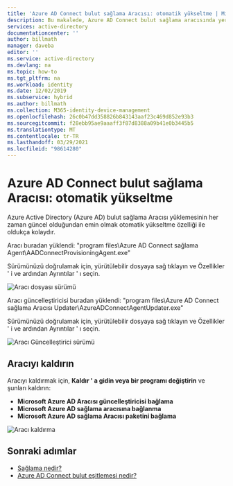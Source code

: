 ```yaml
---
title: 'Azure AD Connect bulut sağlama Aracısı: otomatik yükseltme | Microsoft Docs'
description: Bu makalede, Azure AD Connect bulut sağlama aracısında yerleşik otomatik yükseltme özelliği açıklanır.
services: active-directory
documentationcenter: ''
author: billmath
manager: daveba
editor: ''
ms.service: active-directory
ms.devlang: na
ms.topic: how-to
ms.tgt_pltfrm: na
ms.workload: identity
ms.date: 12/02/2019
ms.subservice: hybrid
ms.author: billmath
ms.collection: M365-identity-device-management
ms.openlocfilehash: 26c0b47dd358826b843143aaf23c469d852e93b3
ms.sourcegitcommit: f28ebb95ae9aaaff3f87d8388a09b41e0b3445b5
ms.translationtype: MT
ms.contentlocale: tr-TR
ms.lasthandoff: 03/29/2021
ms.locfileid: "98614280"
---
```

# <a name="azure-ad-connect-cloud-provisioning-agent-automatic-upgrade"></a>Azure AD Connect bulut sağlama Aracısı: otomatik yükseltme

Azure Active Directory (Azure AD) bulut sağlama Aracısı yüklemesinin her zaman güncel olduğundan emin olmak otomatik yükseltme özelliği ile oldukça kolaydır.

Aracı buradan yüklendi: "program files\Azure AD Connect sağlama Agent\AADConnectProvisioningAgent.exe"

Sürümünüzü doğrulamak için, yürütülebilir dosyaya sağ tıklayın ve Özellikler ' i ve ardından Ayrıntılar ' ı seçin.

![Aracı dosyası sürümü](media/how-to-automatic-upgrade/agent-1.png)

Aracı güncelleştiricisi buradan yüklendi: "program files\Azure AD Connect sağlama Aracısı Updater\AzureADConnectAgentUpdater.exe"

Sürümünüzü doğrulamak için, yürütülebilir dosyaya sağ tıklayın ve Özellikler ' i ve ardından Ayrıntılar ' ı seçin.

![Aracı Güncelleştirici sürümü](media/how-to-automatic-upgrade/agent-2.png)

## <a name="uninstall-the-agent"></a>Aracıyı kaldırın
Aracıyı kaldırmak için, **Kaldır ' a gidin veya bir programı değiştirin** ve şunları kaldırın:

- **Microsoft Azure AD Aracısı güncelleştiricisi bağlama**
- **Microsoft Azure AD sağlama aracısına bağlanma**
- **Microsoft Azure AD sağlama Aracısı paketini bağlama**

![Aracı kaldırma](media/how-to-automatic-upgrade/agent-3.png)

## <a name="next-steps"></a>Sonraki adımlar 

- [Sağlama nedir?](what-is-provisioning.md)
- [Azure AD Connect bulut eşitlemesi nedir?](what-is-cloud-sync.md)

